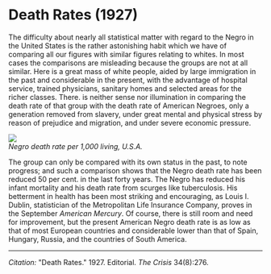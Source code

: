 # Death Rates (1927)

The difficulty about nearly all statistical matter with regard to the Negro in the United States is the rather astonishing habit which we have of comparing all our figures with similar figures relating to whites. In most cases the comparisons are misleading because the groups are not at all similar. Here is a great mass of white people, aided by large immigration in the past and considerable in the present, with the advantage of hospital service, trained physicians, sanitary homes and selected areas for the richer classes. There. is neither sense nor illumination in comparing the death rate of that group with the death rate of American Negroes, only a generation removed from slavery, under great mental and physical stress by reason of prejudice and migration, and under severe economic pressure.

![](../../../Images/negro_death_rates.png)    
*Negro death rate per 1,000 living, U.S.A.*

The group can only be compared with its own status in the past, to note progress; and such a comparison shows that the Negro death rate has been reduced 50 per cent. in the last forty years. The Negro has reduced his infant mortality and his death rate from scurges like tuberculosis. His betterment in health has been most striking and encouraging, as Louis I. Dublin, statistician of the Metropolitan Life Insurance Company, proves in the September *American Mercury*. Of course, there is still room and need for improvement, but the present American Negro death rate is as low as that of most European countries and considerable lower than that of Spain, Hungary, Russia, and the countries of South America.



_________________
*Citation:* "Death Rates." 1927. Editorial. *The Crisis* 34(8):276.
